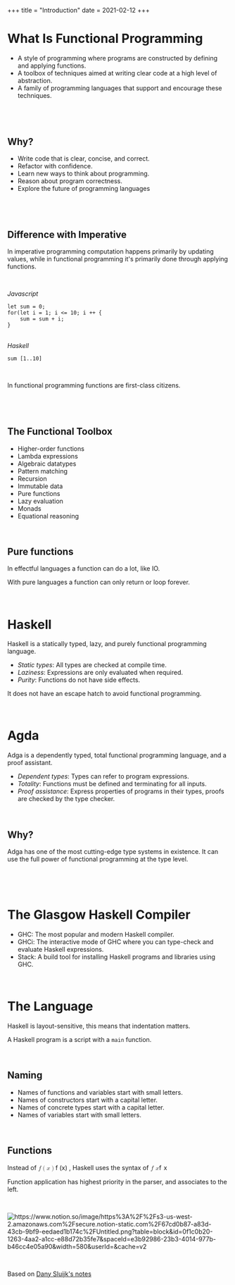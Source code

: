 +++
title = "Introduction"
date = 2021-02-12
+++
<h1 id="what-is-functional-programming">What Is Functional Programming</h1><ul><li>A style of programming where programs are constructed by defining and applying functions.</li><li>A toolbox of techniques aimed at writing clear code at a high level of abstraction.</li><li>A family of programming languages that support and encourage these techniques.</li></ul><h2 id=""><br></h2><h2 id="why?">Why?</h2><ul><li>Write code that is clear, concise, and correct.</li><li>Refactor with confidence.</li><li>Learn new ways to think about programming.</li><li>Reason about program correctness.</li><li>Explore the future of programming languages</li></ul><h2 id=""><br></h2><h2 id="difference-with-imperative">Difference with Imperative</h2><p>In imperative programming computation happens primarily by updating values, while in functional programming it's primarily done through applying functions.</p><p><br></p><div style="white-space: normal;" class="markdown-body"><p><em>Javascript</em></p>
<pre data-lang="javascript"><code>let sum = 0;
for(let i = 1; i &lt;= 10; i ++ {
	sum = sum + i;
}
</code></pre>
<p><br>
<em>Haskell</em></p>
<pre data-lang="haskell"><code>sum [1..10]
</code></pre>
</div><p><br></p><p>In functional programming functions are first-class citizens.</p><h2 id=""><br></h2><h2 id="the-functional-toolbox">The Functional Toolbox</h2><ul><li>Higher-order functions</li><li>Lambda expressions</li><li>Algebraic datatypes</li><li>Pattern matching</li><li>Recursion</li><li>Immutable data</li><li>Pure functions</li><li>Lazy evaluation</li><li>Monads</li><li>Equational reasoning</li></ul><p><br></p><h2 id="pure-functions">Pure functions</h2><p>In effectful languages a function can do a lot, like IO.</p><p>With pure languages a function can only return or loop forever.</p><p><br></p><h1 id="haskell">Haskell</h1><p>Haskell is a statically typed, lazy, and purely functional programming language.</p><ul><li><em>Static types</em>: All types are checked at compile time.</li><li><em>Laziness</em>: Expressions are only evaluated when required.</li><li><em>Purity</em>: Functions do not have side effects.</li></ul><p>It does not have an escape hatch to avoid functional programming.</p><p><br></p><h1 id="agda">Agda</h1><p>Adga is a dependently typed, total functional programming language, and a proof assistant.</p><ul><li><em>Dependent types</em>: Types can refer to program expressions.</li><li><em>Totality</em>: Functions must be defined and terminating for all inputs.</li><li><em>Proof assistance</em>: Express properties of programs in their types, proofs are checked by the type checker.</li></ul><p><br></p><h2 id="why?">Why?</h2><p>Adga has one of the most cutting-edge type systems in existence. It can use the full power of functional programming at the type level.</p><p><br></p><p><br></p><h1 id="the-glasgow-haskell-compiler">The Glasgow Haskell Compiler</h1><ul><li>GHC: The most popular and modern Haskell compiler.</li><li>GHCi: The interactive mode of GHC where you can type-check and evaluate Haskell expressions.</li><li>Stack: A build tool for installing Haskell programs and libraries using GHC.</li></ul><p><br></p><h1 id="the-language">The Language</h1><p>Haskell is layout-sensitive, this means that indentation matters.</p><p>A Haskell program is a script with a <code>main</code> function.</p><p><br></p><h2 id="naming">Naming</h2><ul><li>Names of functions and variables start with small letters.</li><li>Names of constructors start with a capital letter.</li><li>Names of concrete types start with a capital letter.</li><li>Names of variables start with small letters.</li></ul><p><br></p><h2 id="functions">Functions</h2><p>Instead of <span class="ql-formula" data-value="f\left(x\right)">﻿<span contenteditable="false"><span class="katex"><span class="katex-mathml"><math><semantics><mrow><mi>f</mi><mrow><mo fence="true">(</mo><mi>x</mi><mo fence="true">)</mo></mrow></mrow><annotation encoding="application/x-tex">f\left(x\right)</annotation></semantics></math></span><span class="katex-html" aria-hidden="true"><span class="base"><span class="strut" style="height: 1em; vertical-align: -0.25em;"></span><span style="margin-right: 0.10764em;" class="mord mathdefault">f</span><span class="mspace" style="margin-right: 0.16666666666666666em;"></span><span class="minner"><span class="mopen delimcenter" style="top: 0em;">(</span><span class="mord mathdefault">x</span><span class="mclose delimcenter" style="top: 0em;">)</span></span></span></span></span></span>﻿</span> , Haskell uses the syntax of  <span class="ql-formula" data-value="f\ x">﻿<span contenteditable="false"><span class="katex"><span class="katex-mathml"><math><semantics><mrow><mi>f</mi><mtext>&nbsp;</mtext><mi>x</mi></mrow><annotation encoding="application/x-tex">f\ x</annotation></semantics></math></span><span class="katex-html" aria-hidden="true"><span class="base"><span class="strut" style="height: 0.8888799999999999em; vertical-align: -0.19444em;"></span><span style="margin-right: 0.10764em;" class="mord mathdefault">f</span><span class="mspace">&nbsp;</span><span class="mord mathdefault">x</span></span></span></span></span>﻿</span> </p><p>Function application has highest priority in the parser, and associates to the left.</p><p><br></p><p><img src="https://www.notion.so/image/https%3A%2F%2Fs3-us-west-2.amazonaws.com%2Fsecure.notion-static.com%2F67cd0b87-a83d-43cb-9bf9-eedaed1b174c%2FUntitled.png?table=block&amp;id=0f1c0b20-1263-4aa2-a1cc-e88d72b35fe7&amp;spaceId=e3b92986-23b3-4014-977b-b46cc4e05a90&amp;width=580&amp;userId=&amp;cache=v2" alt="https://www.notion.so/image/https%3A%2F%2Fs3-us-west-2.amazonaws.com%2Fsecure.notion-static.com%2F67cd0b87-a83d-43cb-9bf9-eedaed1b174c%2FUntitled.png?table=block&amp;id=0f1c0b20-1263-4aa2-a1cc-e88d72b35fe7&amp;spaceId=e3b92986-23b3-4014-977b-b46cc4e05a90&amp;width=580&amp;userId=&amp;cache=v2"></p><p><br></p><div style="white-space: normal;" class="markdown-body"><p>Based on <a href="https://www.notion.so/Introduction-d97fd16d1ce9440b86b8179ef640d83d">Dany Sluijk's notes</a></p>
</div>